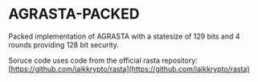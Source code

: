 # AGRASTA-PACKED

Packed implementation of AGRASTA with a statesize of 129 bits and 4 rounds providing 128 bit security.

Soruce code uses code from the official rasta repository:
[https://github.com/iaikkrypto/rasta](https://github.com/iaikkrypto/rasta)

